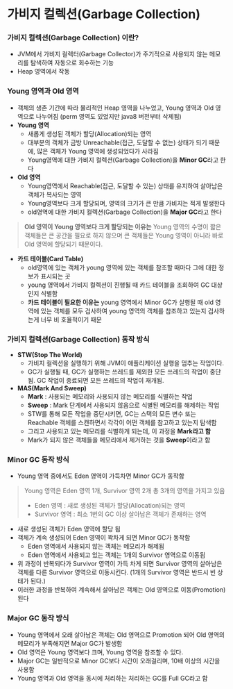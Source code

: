 # 가비지 컬렉션(Garbage Collection)

### 가비지 컬렉션(Garbage Collection) 이란?
* JVM에서 가비지 컬렉터(Garbage Collector)가 주기적으로 사용되지 않는 메모리를 탐색하여 자동으로 회수하는 기능
* Heap 영역에서 작동

### Young 영역과 Old 영역
* 객체의 생존 기간에 따라 물리적인 Heap 영역을 나누었고, Young 영역과 Old 영역으로 나누어짐 (perm 영역도 있었지만 java8 버전부터 삭제됨)
* **Young 영역**
  * 새롭게 생성된 객체가 할당(Allocation)되는 영역
  * 대부분의 객체가 금방 Unreachable(접근, 도달할 수 없는) 상태가 되기 때문에, 많은 객체가 Young 영역에 생성되었다가 사라짐
  * Young영역에 대한 가비지 컬렉션(Garbage Collection)을 **Minor GC**라고 한다
* **Old 영역**
  * Young영역에서 Reachable(접근, 도달할 수 있는) 상태를 유지하여 살아남은 객체가 복사되는 영역
  * Young영역보다 크게 할당되며, 영역의 크기가 큰 만큼 가비지는 적게 발생한다
  * old영역에 대한 가비지 컬렉션(Garbage Collection)을 **Major GC**라고 한다
> **Old 영역이 Young 영역보다 크게 할당되는 이유는** Young 영역의 수명이 짧은 객체들은 큰 공간을 필요로 하지 않으며 큰 객체들은 Young 영역이 아니라 바로 Old 영역에 할당되기 때문이다.
* **카드 테이블(Card Table)**
  * old영역에 있는 객체가 young 영역에 있는 객체를 참조할 때마다 그에 대한 정보가 표시되는 곳
  * young 영역에서 가비지 컬렉션이 진행될 때 카드 테이블을 조회하여 GC 대상인지 식별함
  * **카드 테이블이 필요한 이유는** young 영역에서 Minor GC가 실행될 때 old 영역에 있는 객체를 모두 검사하여 young 영역의 객체를 참조하고 있는지 검사하는게 너무 비 호율적이기 때문 

### 가비지 컬렉션(Garbage Collection) 동작 방식
* **STW(Stop The World)**
  * 가비지 컬렉션을 실행하기 위해 JVM이 애플리케이션 실행을 멈추는 작업이다.
  * GC가 실행될 때, GC가 실행하는 쓰레드를 제외한 모든 쓰레드의 작업이 중단됨. GC 작업이 종료되면 모든 쓰레드의 작업이 재개됨. 
* **MAS(Mark And Sweep)**
  * **Mark** : 사용되는 메모리와 사용되지 않는 메모리를 식별하는 작업
  * **Sweep** : Mark 단계에서 사용되지 않음으로 식별된 메모리를 해제하는 작업
  * STW를 통해 모든 작업을 중단시키면, GC는 스택의 모든 변수 또는 Reachable 객체를 스캔하면서 각각이 어떤 객체를 참고하고 있는지 탐색함
  * 그리고 사용되고 있는 메모리를 식별하게 되는데, 이 과정을 **Mark라고 함**
  * Mark가 되지 않은 객체들을 메모리에서 제거하는 것을 **Sweep**이라고 함

### Minor GC 동작 방식
* Young 영역 중에서도 Eden 영역이 가득차면 Minor GC가 동작함
> Young 영역은 Eden 영역 1개, Survivor 영역 2개 총 3개의 영역을 가지고 있음
> * Eden 영역 : 새로 생성된 객체가 할당(Allocation)되는 영역
> * Survivor 영역 : 최소 1번의 GC 이상 살아남은 객체가 존재하는 영역
* 새로 생성된 객체가 Eden 영역에 할당 됨
* 객체가 계속 생성되어 Eden 영역이 꽉차게 되면 Minor GC가 동작함
  * Eden 영역에서 사용되지 않는 객체는 메모리가 해제됨
  * Eden 영역에서 사용되고 있는 객체는 1개의 Survivor 영역으로 이동됨
* 위 과정이 반복되다가 Survivor 영역이 가득 차게 되면 Survivor 영역의 살아남은 객체를 다른 Survivor 영역으로 이동시킨다. (1개의 Survivor 영역은 반드시 빈 상태가 된다.)
* 이러한 과정을 반복하여 계속해서 살아남은 객체는 Old 영역으로 이동(Promotion)된다

### Major GC 동작 방식
* Young 영역에서 오래 살아남은 객체는 Old 영역으로 Promotion 되어 Old 영역의 메모리가 부족해지면 Major GC가 발생함
* Old 영역은 Young 영역보다 크며, Young 영역을 참조할 수 있다.
* Major GC는 일반적으로 Minor GC보다 시간이 오래걸리며, 10배 이상의 시간을 사용함
* Young 영역과 Old 영역을 동시에 처리하는 처리하는 GC를 Full GC라고 함

